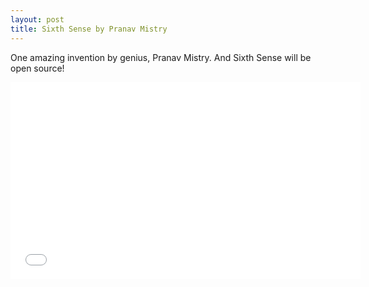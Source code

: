 ```yaml
---
layout: post
title: Sixth Sense by Pranav Mistry
---
```


One amazing invention by genius, Pranav Mistry. And Sixth Sense will be open source!

<iframe width="560" height="315" src="//www.youtube.com/embed/YrtANPtnhyg" frameborder="0" allowfullscreen></iframe>
